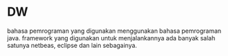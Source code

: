 # DW
bahasa pemrograman yang digunakan menggunakan bahasa pemrograman java.
framework yang digunakan untuk menjalankannya ada banyak salah satunya netbeas, eclipse dan lain sebagainya.
